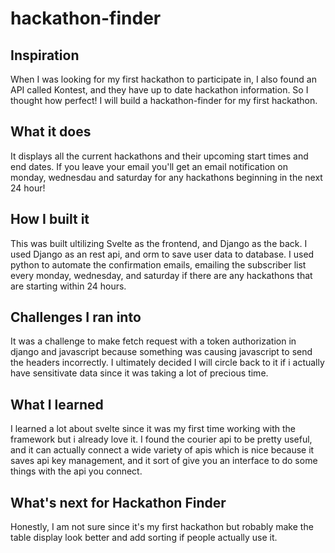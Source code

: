# hackathon-finder

## Inspiration
When I was looking for my first hackathon to participate in, I also found an API called Kontest, and they have up to date hackathon information. 
So I thought how perfect! I will build a hackathon-finder for my first hackathon.
## What it does
 It displays all the current hackathons and their upcoming start times and end dates. If you leave your email you'll get an email notification on
 monday, wednesdau and saturday for any hackathons beginning in the next 24 hour!
## How I built it
This was built ultilizing Svelte as the frontend, and Django as the back. I used Django as an rest api, and orm to save user data to database.
I used python to automate the confirmation emails, emailing the subscriber list every monday, wednesday, and saturday if there are any hackathons 
that are starting within 24 hours.
## Challenges I ran into
It was a challenge to make fetch request with a token authorization in django and javascript because something was causing javascript to send the
headers incorrectly. I ultimately decided I will circle back to it if i actually have sensitivate data since it was taking a lot of precious time.
## What I learned
I learned a lot about svelte since it was my first time working with the framework but i already love it. I found the courier api to be pretty useful, and
it can actually connect a wide variety of apis which is nice because it saves api key management, and it sort of give you an interface to do some things
with the api you connect.
## What's next for Hackathon Finder
Honestly, I am not sure since it's my first hackathon but robably make the table display look better and add sorting if people actually use it.

